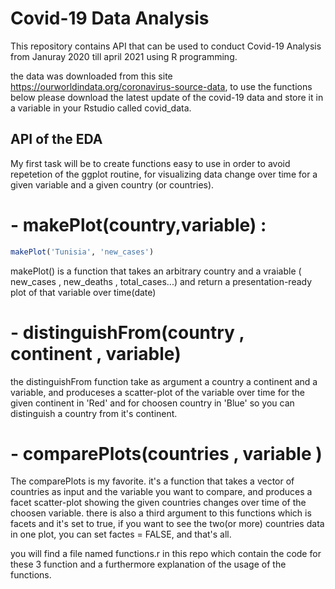 # Covid-19 Data Analysis

This repository contains API that can be used to conduct Covid-19 Analysis from Januray 2020 till april 2021  using R programming.

the data was downloaded from this site https://ourworldindata.org/coronavirus-source-data, to use the functions below please download the latest update of the covid-19 data 
and store it in a variable in your Rstudio called covid_data.


## API of the EDA

My first task will be to create functions easy to use in order to avoid repetetion of the ggplot routine, 
for visualizing data change over time for a given variable and a given country (or countries).

# - makePlot(country,variable) : 

```R
makePlot('Tunisia', 'new_cases')

```

makePlot() is a function that takes an arbitrary country and a vraiable ( new_cases , new_deaths , total_cases...)  and return a presentation-ready plot of that variable over time(date)

# - distinguishFrom(country , continent , variable)

the distinguishFrom function take as argument a country a continent and a variable, and produceses a scatter-plot of the variable over time for the given continent in 'Red' and for choosen country in 'Blue' so you can distinguish a country from it's continent.

# - comparePlots(countries , variable ) 

The comparePlots is my favorite. it's a function that takes a vector of countries as input and the variable you want to compare, and produces a facet scatter-plot showing the given countries changes over time of the choosen variable.  there is also a third argument to this functions which is facets and it's set to true,
if you want to see the two(or more) countries data in one plot, you can set factes = FALSE, and that's all.


you will find a file named functions.r in this repo which contain the code for these 3 function and a furthermore explanation of the usage of the functions.

